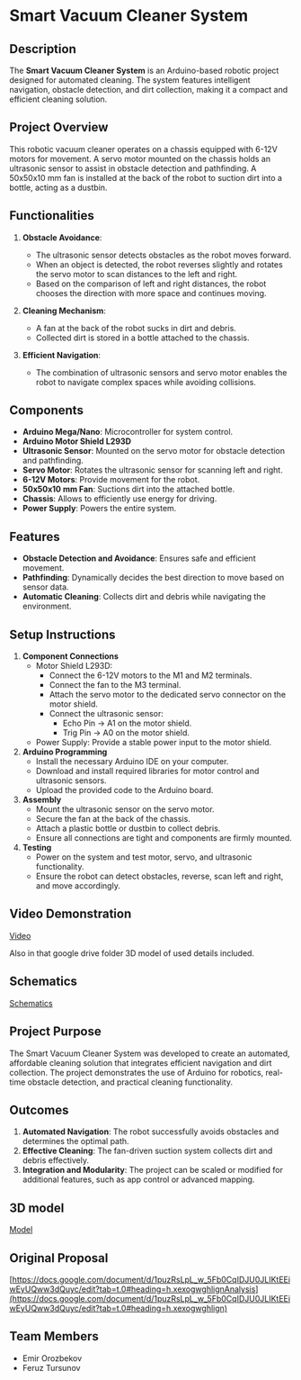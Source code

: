 # Smart Vacuum Cleaner System

## Description
The **Smart Vacuum Cleaner System** is an Arduino-based robotic project designed for automated cleaning. The system features intelligent navigation, obstacle detection, and dirt collection, making it a compact and efficient cleaning solution.

## Project Overview
This robotic vacuum cleaner operates on a chassis equipped with 6-12V motors for movement. A servo motor mounted on the chassis holds an ultrasonic sensor to assist in obstacle detection and pathfinding. A 50x50x10 mm fan is installed at the back of the robot to suction dirt into a bottle, acting as a dustbin.

## Functionalities
1. **Obstacle Avoidance**:
   - The ultrasonic sensor detects obstacles as the robot moves forward.
   - When an object is detected, the robot reverses slightly and rotates the servo motor to scan distances to the left and right.
   - Based on the comparison of left and right distances, the robot chooses the direction with more space and continues moving.

2. **Cleaning Mechanism**:
   - A fan at the back of the robot sucks in dirt and debris.
   - Collected dirt is stored in a bottle attached to the chassis.

3. **Efficient Navigation**:
   - The combination of ultrasonic sensors and servo motor enables the robot to navigate complex spaces while avoiding collisions.

## Components
- **Arduino Mega/Nano**: Microcontroller for system control.
- **Arduino Motor Shield L293D**
- **Ultrasonic Sensor**: Mounted on the servo motor for obstacle detection and pathfinding.
- **Servo Motor**: Rotates the ultrasonic sensor for scanning left and right.
- **6-12V Motors**: Provide movement for the robot.
- **50x50x10 mm Fan**: Suctions dirt into the attached bottle.
- **Chassis**: Allows to efficiently use energy for driving.
- **Power Supply**: Powers the entire system.

## Features
- **Obstacle Detection and Avoidance**: Ensures safe and efficient movement.
- **Pathfinding**: Dynamically decides the best direction to move based on sensor data.
- **Automatic Cleaning**: Collects dirt and debris while navigating the environment.

## Setup Instructions
1. **Component Connections**
   - Motor Shield L293D:
     - Connect the 6-12V motors to the M1 and M2 terminals.
     - Connect the fan to the M3 terminal.
     - Attach the servo motor to the dedicated servo connector on the motor shield.
     - Connect the ultrasonic sensor:
       - Echo Pin → A1 on the motor shield.
       - Trig Pin → A0 on the motor shield.
   - Power Supply: Provide a stable power input to the motor shield.
2. **Arduino Programming**
   - Install the necessary Arduino IDE on your computer.
   - Download and install required libraries for motor control and ultrasonic sensors.
   - Upload the provided code to the Arduino board.
3. **Assembly**
   - Mount the ultrasonic sensor on the servo motor.
   - Secure the fan at the back of the chassis.
   - Attach a plastic bottle or dustbin to collect debris.
   - Ensure all connections are tight and components are firmly mounted.
4. **Testing**
   - Power on the system and test motor, servo, and ultrasonic functionality.
   - Ensure the robot can detect obstacles, reverse, scan left and right, and move accordingly.

## Video Demonstration
[Video](https://drive.google.com/drive/folders/1QxvwRhOPB-CLZg3yMyL1BGn6rdp75Blx?usp=sharing)

Also in that google drive folder 3D model of used details included.

## Schematics
[Schematics](https://app.cirkitdesigner.com/project/ff59a8b4-c726-488e-9f4a-baa90aa3c070)

## Project Purpose
The Smart Vacuum Cleaner System was developed to create an automated, affordable cleaning solution that integrates efficient navigation and dirt collection. The project demonstrates the use of Arduino for robotics, real-time obstacle detection, and practical cleaning functionality.

## Outcomes
1. **Automated Navigation**: The robot successfully avoids obstacles and determines the optimal path.
2. **Effective Cleaning**: The fan-driven suction system collects dirt and debris effectively.
3. **Integration and Modularity**: The project can be scaled or modified for additional features, such as app control or advanced mapping.

## 3D model
[Model](https://www.tinkercad.com/things/0uaLexiKoqC-fantastic-fyyran-turing/edit?returnTo=https%3A%2F%2Fwww.tinkercad.com%2Fdashboard&sharecode=CbLU8F5Cn0Htq2iGJd0FUWL_cJEGyDn28_pVYeiq3JY)

## Original Proposal
[https://docs.google.com/document/d/1puzRsLpL_w_5Fb0CqIDJU0JLIKtEEiwEyUQww3dQuyc/edit?tab=t.0#heading=h.xexogwghlignAnalysis](https://docs.google.com/document/d/1puzRsLpL_w_5Fb0CqIDJU0JLIKtEEiwEyUQww3dQuyc/edit?tab=t.0#heading=h.xexogwghlign)

## Team Members
- Emir Orozbekov
- Feruz Tursunov
